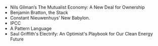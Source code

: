 
- Nils Gilman’s The Mutualist Economy: A New Deal for Ownership
- Benjamin Bratton, the Stack
- Constant Nieuwenhuys’ New Babylon.
- IPCC
- A Pattern Language
- Saul Griffith's Electrify: An Optimist's Playbook for Our Clean Energy Future


